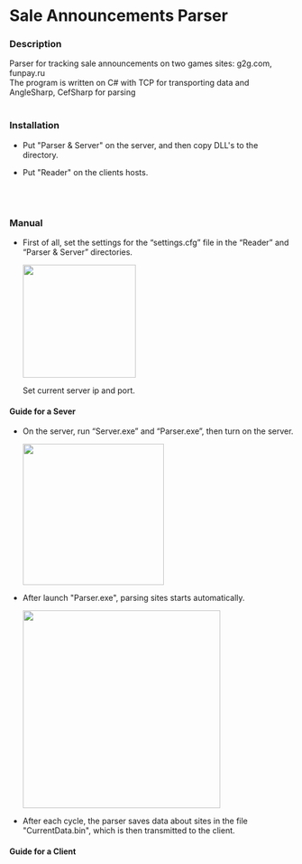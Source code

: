 # Sale Announcements Parser
<h3>Description</h3> 
Parser for tracking sale announcements on two games sites: g2g.com, funpay.ru<br/>
The program is written on C# with TCP for transporting data and AngleSharp, CefSharp for parsing<br/><br/>
<h3>Installation</h3> 
<ul>
  <li>
    <p>Put "Parser & Server" on the server, and then copy DLL's to the directory.</p>
  </li>
  <li>
    <p>Put "Reader" on the clients hosts.</p>
  </li>
</ul>
<br/><br/>
<h3>Manual</h3>
<ul>
  <li>
    <p>First of all, set the settings for the “settings.cfg” file in the “Reader” and “Parser & Server” directories.</p>
    <img width="200px" src="https://sun9-45.userapi.com/c858416/v858416325/2189de/Ii0-G64NcxA.jpg"/>
    <p>Set current server ip and port.</p>
  </li>
</ul>
<h4>Guide for a Sever</h4>
<ul>
  <li>
    <p>On the server, run “Server.exe” and “Parser.exe”, then turn on the server.</p>
    <img width="250px" src="https://sun9-34.userapi.com/c858416/v858416325/2189fc/TRMQZ5yDsTk.jpg"/>
  </li>
  <li>
    <p>After launch "Parser.exe", parsing sites starts automatically.</p>
    <img width="350px" src="https://sun9-28.userapi.com/c858416/v858416325/218a15/B2pCCWZeVPY.jpg"/>
  </li>
  <li>
    <p>After each cycle, the parser saves data about sites in the file "CurrentData.bin", which is then transmitted to the client.</p>
  </li>
</ul>
<h4>Guide for a Client</h4>
